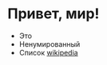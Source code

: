 # Привет, мир!
* Это
* Ненумированный
* Список
[wikipedia](https://ru.wikipedia.org/wiki/Википедия)
